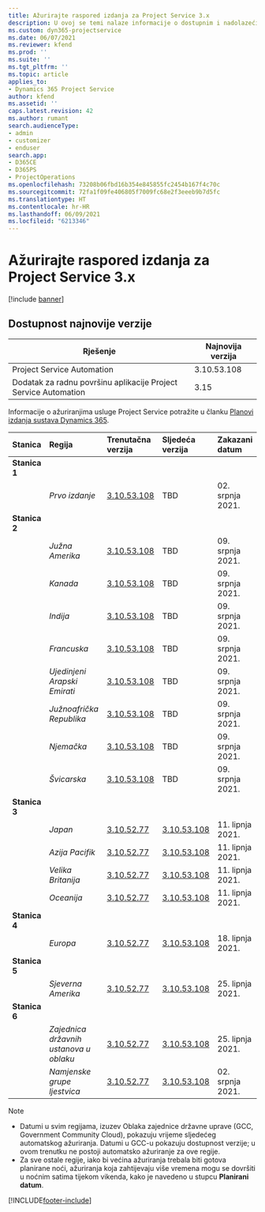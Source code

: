```yaml
---
title: Ažurirajte raspored izdanja za Project Service 3.x
description: U ovoj se temi nalaze informacije o dostupnim i nadolazećim izdanjima aplikacije Dynamics 365 Project Service Automation.
ms.custom: dyn365-projectservice
ms.date: 06/07/2021
ms.reviewer: kfend
ms.prod: ''
ms.suite: ''
ms.tgt_pltfrm: ''
ms.topic: article
applies_to:
- Dynamics 365 Project Service
author: kfend
ms.assetid: ''
caps.latest.revision: 42
ms.author: rumant
search.audienceType:
- admin
- customizer
- enduser
search.app:
- D365CE
- D365PS
- ProjectOperations
ms.openlocfilehash: 73208b06fbd16b354e845855fc2454b167f4c70c
ms.sourcegitcommit: 72fa1f09fe406805f7009fc68e2f3eeeb9b7d5fc
ms.translationtype: HT
ms.contentlocale: hr-HR
ms.lasthandoff: 06/09/2021
ms.locfileid: "6213346"
---
```

# <a name="update-release-schedule-for-project-service-3x"></a>Ažurirajte raspored izdanja za Project Service 3.x

[!include [banner](../includes/psa-now-project-operations.md)]

## <a name="latest-version-availability"></a>Dostupnost najnovije verzije

| Rješenje  | Najnovija verzija |
|-------|----|
| Project Service Automation    | 3.10.53.108 |
| Dodatak za radnu površinu aplikacije Project Service Automation                | 3.15          |

Informacije o ažuriranjima usluge Project Service potražite u članku [Planovi izdanja sustava Dynamics 365](/dynamics365/release-plans/). 

| Stanica  | Regija | Trenutačna verzija | Sljedeća verzija |  Zakazani datum
| :---   | :---   | :---   | :---   |:---   |         
|<strong>Stanica 1</strong> | |  |  | |
| | <i>Prvo izdanje</i> | [3.10.53.108](whats-new-ur-32.md) | TBD | 02. srpnja 2021.
|<strong>Stanica 2</strong> | |  |  | |
| | <i>Južna Amerika</i> | [3.10.53.108](whats-new-ur-32.md) | TBD | 09. srpnja 2021.
| | <i>Kanada</i> | [3.10.53.108](whats-new-ur-32.md) | TBD | 09. srpnja 2021.
| | <i>Indija</i> | [3.10.53.108](whats-new-ur-32.md) | TBD | 09. srpnja 2021.
| | <i>Francuska</i> | [3.10.53.108](whats-new-ur-32.md) | TBD | 09. srpnja 2021.
| | <i>Ujedinjeni Arapski Emirati</i> | [3.10.53.108](whats-new-ur-32.md) | TBD | 09. srpnja 2021.
| | <i>Južnoafrička Republika</i> | [3.10.53.108](whats-new-ur-32.md) | TBD | 09. srpnja 2021.
| | <i>Njemačka</i> | [3.10.53.108](whats-new-ur-32.md) | TBD | 09. srpnja 2021.
| | <i>Švicarska</i> | [3.10.53.108](whats-new-ur-32.md) | TBD | 09. srpnja 2021.
|<strong>Stanica 3</strong> | |  |  | |
| | <i>Japan</i> | [3.10.52.77](whats-new-ur-31.md) | [3.10.53.108](whats-new-ur-32.md) | 11. lipnja 2021.
| | <i>Azija Pacifik</i> | [3.10.52.77](whats-new-ur-31.md) | [3.10.53.108](whats-new-ur-32.md) | 11. lipnja 2021.
| | <i>Velika Britanija</i> | [3.10.52.77](whats-new-ur-31.md) | [3.10.53.108](whats-new-ur-32.md) | 11. lipnja 2021.
| | <i>Oceanija</i> | [3.10.52.77](whats-new-ur-31.md) | [3.10.53.108](whats-new-ur-32.md) | 11. lipnja 2021.
|<strong>Stanica 4</strong> | |  |  | |
| | <i>Europa</i> | [3.10.52.77](whats-new-ur-31.md) | [3.10.53.108](whats-new-ur-32.md) | 18. lipnja 2021.
|<strong>Stanica 5</strong> | |  |  | |
| | <i>Sjeverna Amerika</i> | [3.10.52.77](whats-new-ur-31.md) | [3.10.53.108](whats-new-ur-32.md) | 25. lipnja 2021.
|<strong>Stanica 6</strong> | |  |  | |
| | <i>Zajednica državnih ustanova u oblaku</i> | [3.10.52.77](whats-new-ur-31.md) | [3.10.53.108](whats-new-ur-32.md) | 25. lipnja 2021.
| | <i>Namjenske grupe ljestvica</i> | [3.10.52.77](whats-new-ur-31.md) | [3.10.53.108](whats-new-ur-32.md) | 02. srpnja 2021.

>[!Note]
> - Datumi u svim regijama, izuzev Oblaka zajednice državne uprave (GCC, Government Community Cloud), pokazuju vrijeme sljedećeg automatskog ažuriranja. Datumi u GCC-u pokazuju dostupnost verzije; u ovom trenutku ne postoji automatsko ažuriranje za ove regije.
> - Za sve ostale regije, iako bi većina ažuriranja trebala biti gotova planirane noći, ažuriranja koja zahtijevaju više vremena mogu se dovršiti u noćnim satima tijekom vikenda, kako je navedeno u stupcu **Planirani datum**.


[!INCLUDE[footer-include](../includes/footer-banner.md)]
